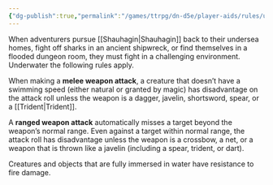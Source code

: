 ```yaml
---
{"dg-publish":true,"permalink":"/games/ttrpg/dn-d5e/player-aids/rules/underwater-combat/","tags":["TTRPG/DND/5e","Rules"],"noteIcon":""}
---
```


When adventurers pursue [[Shauhagin\|Shauhagin]] back to their undersea homes, fight off sharks in an ancient shipwreck, or find themselves in a flooded dungeon room, they must fight in a challenging environment. Underwater the following rules apply.

When making a **melee weapon attack**, a creature that doesn’t have a swimming speed (either natural or granted by magic) has disadvantage on the attack roll unless the weapon is a dagger, javelin, shortsword, spear, or a [[Trident\|Trident]].

A **ranged weapon attack** automatically misses a target beyond the weapon’s normal range. Even against a target within normal range, the attack roll has disadvantage unless the weapon is a crossbow, a net, or a weapon that is thrown like a javelin (including a spear, trident, or dart).

Creatures and objects that are fully immersed in water have resistance to fire damage.